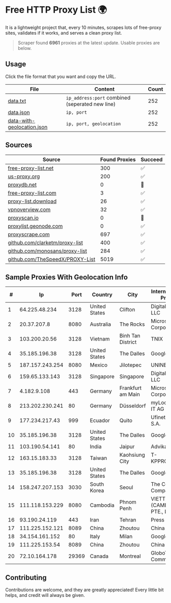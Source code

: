 
# Free HTTP Proxy List 🌍

It is a lightweight project that, every 10 minutes, scrapes lots of free-proxy sites, validates if it works, and serves a clean proxy list.


> Scraper found **6961** proxies at the latest update. Usable proxies are below.

## Usage

Click the file format that you want and copy the URL.


|File|Content|Count|
|----|-------|-----|
|[data.txt](https://raw.githubusercontent.com/themiralay/Proxy-List-World/master/data.txt)|`ip_address:port` combined (seperated new line)|252|
|[data.json](https://raw.githubusercontent.com/themiralay/Proxy-List-World/master/data.json)|`ip, port`|252|
|[data-with-geolocation.json](https://raw.githubusercontent.com/themiralay/Proxy-List-World/master/data-with-geolocation.json)|`ip, port, geolocation`|252|

## Sources

|Source|Found Proxies|Succeed|
|------|-------------|-------|
|[free-proxy-list.net](https://free-proxy-list.net)|300|✅|
|[us-proxy.org](https://www.us-proxy.org)|200|✅|
|[proxydb.net](http://proxydb.net)|0|🚫|
|[free-proxy-list.com](https://free-proxy-list.com/?page=&port=&type%5B%5D=http&type%5B%5D=https&up_time=0&search=Search)|3|✅|
|[proxy-list.download](https://www.proxy-list.download/HTTP)|26|✅|
|[vpnoverview.com](https://vpnoverview.com/privacy/anonymous-browsing/free-proxy-servers)|32|✅|
|[proxyscan.io](https://www.proxyscan.io)|0|🚫|
|[proxylist.geonode.com](https://proxylist.geonode.com/api/proxy-list?limit=300&page=1&sort_by=lastChecked&sort_type=desc&protocols=http,https)|0|✅|
|[proxyscrape.com](https://api.proxyscrape.com/v2/?request=displayproxies&protocol=http&timeout=10000&country=all&ssl=all&anonymity=all)|697|✅|
|[github.com/clarketm/proxy-list](https://raw.githubusercontent.com/clarketm/proxy-list/master/proxy-list-raw.txt)|400|✅|
|[github.com/monosans/proxy-list](https://raw.githubusercontent.com/monosans/proxy-list/main/proxies/http.txt)|284|✅|
|[github.com/TheSpeedX/PROXY-List](https://raw.githubusercontent.com/TheSpeedX/PROXY-List/master/http.txt)|5019|✅|


## Sample Proxies With Geolocation Info

|#|Ip|Port|Country|City|Internet Service Provider|
|-|--|----|-------|----|-------------------------|
|1|64.225.48.234|3128|United States|Clifton|DigitalOcean, LLC|
|2|20.37.207.8|8080|Australia|The Rocks|Microsoft Corporation|
|3|103.200.20.56|3128|Vietnam|Binh Tan District|TNIX|
|4|35.185.196.38|3128|United States|The Dalles|Google LLC|
|5|187.157.243.254|8080|Mexico|Jilotepec|UNINET|
|6|159.65.133.143|3128|Singapore|Singapore|DigitalOcean, LLC|
|7|4.182.9.108|443|Germany|Frankfurt am Main|Microsoft Corporation|
|8|213.202.230.241|80|Germany|Düsseldorf|myLoc managed IT AG|
|9|177.234.217.43|999|Ecuador|Quito|Ufinet Panama S.A.|
|10|35.185.196.38|3128|United States|The Dalles|Google LLC|
|11|103.190.54.141|80|India|Jaipur|Advika Web|
|12|163.15.183.33|3128|Taiwan|Kaohsiung City|T-KPPRC.EDU.TW|
|13|35.185.196.38|3128|United States|The Dalles|Google LLC|
|14|158.247.207.153|3030|South Korea|Seoul|The Constant Company, LLC|
|15|111.118.153.229|8080|Cambodia|Phnom Penh|VIETTEL (CAMBODIA) PTE., LTD|
|16|93.190.24.119|443|Iran|Tehran|Press TV|
|17|111.225.152.121|8089|China|Zhoutou|China Telecom|
|18|34.154.161.152|80|Italy|Milan|Google LLC|
|19|111.225.153.54|8089|China|Zhoutou|China Telecom|
|20|72.10.164.178|29369|Canada|Montreal|GloboTech Communications|



## Contributing

Contributions are welcome, and they are greatly appreciated! Every
little bit helps, and credit will always be given.

